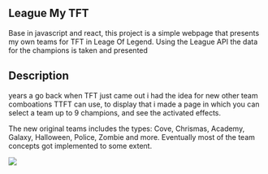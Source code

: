 ## League My TFT

Base in javascript and react, this project is a simple webpage that presents my own teams for TFT in Leage Of Legend.
Using the League API the data for the champions is taken and presented

## Description

years a go back when TFT just came out i had the idea for new other team comboations TTFT can use, to display that i made a page in which you can select a team up to 9 champions, and see the activated effects.

The new original teams includes the types: Cove, Chrismas, Academy, Galaxy, Halloween, Police, Zombie and more.
Eventually most of the team concepts got implemented to some extent.


![](name-of-giphy.gif)
